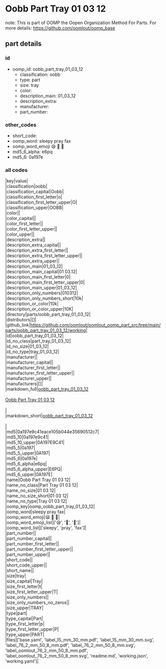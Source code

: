 # Oobb Part Tray 01 03 12  

note: This is part of OOMP the Oopen Organization Method For Parts. For more details: https://github.com/oomlout/oomp_base

##  part details





### id
* oomp_id: oobb_part_tray_01_03_12
  * classification: oobb
  * type: part
  * size: tray
  * color: 
  * description_main: 01_03_12
  * description_extra: 
  * manufacturer: 
  * part_number: 

### other_codes
* short_code: 
* oomp_word: sleepy pray fax
* oomp_word_emoji :sleepy: :pray: :fax:
* md5_6_alpha: e6pq
* md5_6: 0a197e

### all codes 
|key|value|  
|classification|oobb|  
|classification_capital|Oobb|  
|classification_first_letter|o|  
|classification_first_letter_upper|O|  
|classification_upper|OOBB|  
|color||  
|color_capital||  
|color_first_letter||  
|color_first_letter_upper||  
|color_upper||  
|description_extra||  
|description_extra_capital||  
|description_extra_first_letter||  
|description_extra_first_letter_upper||  
|description_extra_upper||  
|description_main|01_03_12|  
|description_main_capital|01 03.12|  
|description_main_first_letter|0|  
|description_main_first_letter_upper|0|  
|description_main_upper|01_03_12|  
|description_only_numbers|010312|  
|description_only_numbers_short|10k|  
|description_or_color|10k|  
|description_or_color_upper|10K|  
|directory|parts/oobb_part_tray_01_03_12|  
|distributors|[]|  
|github_link|https://github.com/oomlout/oomlout_oomp_part_src/tree/main/parts/oobb_part_tray_01_03_12/working|  
|id|oobb_part_tray_01_03_12|  
|id_no_class|part_tray_01_03_12|  
|id_no_size|01_03_12|  
|id_no_type|tray_01_03_12|  
|manufacturer||  
|manufacturer_capital||  
|manufacturer_first_letter||  
|manufacturer_first_letter_upper||  
|manufacturer_upper||  
|manufacturers|[]|  
|markdown_full|[oobb_part_tray_01_03_12](https://github.com/oomlout/oomlout_oomp_part_src/tree/main/parts/oobb_part_tray_01_03_12/working)<br>[](https://github.com/oomlout/oomlout_oomp_part_src/tree/main/parts/oobb_part_tray_01_03_12/working)<br>[Oobb Part Tray 01 03 12](https://github.com/oomlout/oomlout_oomp_part_src/tree/main/parts/oobb_part_tray_01_03_12/working)<br><br>|  
|markdown_short|[oobb_part_tray_01_03_12](https://github.com/oomlout/oomlout_oomp_part_src/tree/main/parts/oobb_part_tray_01_03_12/working)<br><br>|  
|md5|0a197e9c41eace105b044e35690512c7|  
|md5_10|0a197e9c41|  
|md5_10_upper|0A197E9C41|  
|md5_5|0a197|  
|md5_5_upper|0A197|  
|md5_6|0a197e|  
|md5_6_alpha|e6pq|  
|md5_6_alpha_upper|E6PQ|  
|md5_6_upper|0A197E|  
|name|Oobb Part Tray 01 03 12|  
|name_no_class|Part Tray 01 03 12|  
|name_no_size|01 03 12|  
|name_no_size_short|01 03 12|  
|name_no_type|Tray 01 03 12|  
|oomp_key|oomp_oobb_part_tray_01_03_12|  
|oomp_word|sleepy pray fax|  
|oomp_word_emoji|:sleepy: :pray: :fax:|  
|oomp_word_emoji_list|[':sleepy:', ':pray:', ':fax:']|  
|oomp_word_list|['sleepy', 'pray', 'fax']|  
|part_number||  
|part_number_capital||  
|part_number_first_letter||  
|part_number_first_letter_upper||  
|part_number_upper||  
|short_code||  
|short_code_upper||  
|short_name||  
|size|tray|  
|size_capital|Tray|  
|size_first_letter|t|  
|size_first_letter_upper|T|  
|size_only_numbers||  
|size_only_numbers_no_zeros||  
|size_upper|TRAY|  
|type|part|  
|type_capital|Part|  
|type_first_letter|p|  
|type_first_letter_upper|P|  
|type_upper|PART|  
|files|['base.yaml', 'label_15_mm_30_mm.pdf', 'label_15_mm_30_mm.svg', 'label_76_2_mm_50_8_mm.pdf', 'label_76_2_mm_50_8_mm.svg', 'label_oomlout_76_2_mm_50_8_mm.pdf', 'label_oomlout_76_2_mm_50_8_mm.svg', 'readme.md', 'working.json', 'working.yaml']|  
